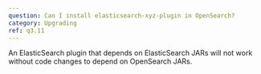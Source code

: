 ```yaml
---
question: Can I install elasticsearch-xyz-plugin in OpenSearch?
category: Upgrading
ref: q3.11
---
```

An ElasticSearch plugin that depends on ElasticSearch JARs will not work without code changes to depend on OpenSearch JARs.
